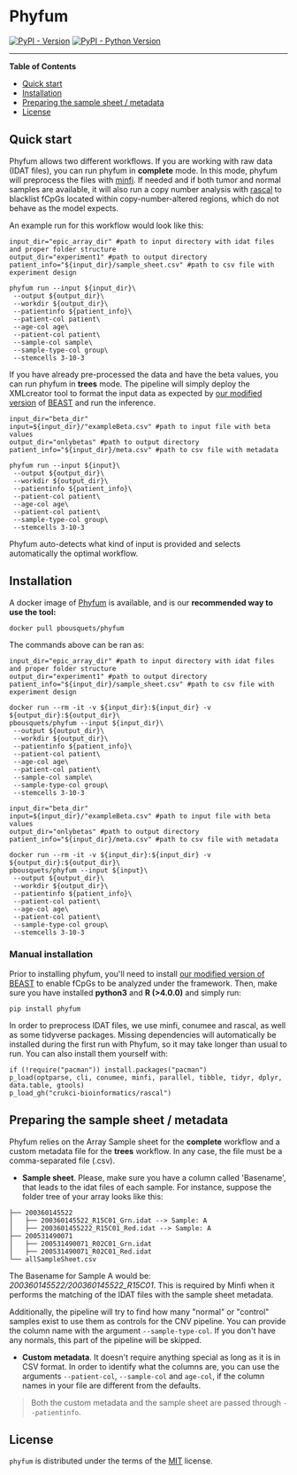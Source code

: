 # Phyfum

[![PyPI - Version](https://img.shields.io/pypi/v/phyfum.svg)](https://pypi.org/project/phyfum)
[![PyPI - Python Version](https://img.shields.io/pypi/pyversions/phyfum.svg)](https://pypi.org/project/phyfum)

-----

**Table of Contents**

- [Quick start](#quick-start)
- [Installation](#installation)
- [Preparing the sample sheet / metadata](#preparing-the-sample-sheet--metadata)
- [License](#license)

## Quick start

Phyfum allows two different workflows. If you are working with raw data (IDAT files), you can run phyfum in __complete__ mode. In this mode, phyfum will preprocess the files with [minfi](https://bioconductor.org/packages/release/bioc/html/minfi.html). If needed and if both tumor and normal samples are available, it will also run a copy number analysis with [rascal](https://github.com/crukci-bioinformatics/rascal) to blacklist fCpGs located within copy-number-altered regions, which do not behave as the model expects.

An example run for this workflow would look like this:

```{bash}
input_dir="epic_array_dir" #path to input directory with idat files and proper folder structure
output_dir="experiment1" #path to output directory
patient_info="${input_dir}/sample_sheet.csv" #path to csv file with experiment design

phyfum run --input ${input_dir}\
 --output ${output_dir}\
 --workdir ${output_dir}\
 --patientinfo ${patient_info}\
 --patient-col patient\
 --age-col age\
 --patient-col patient\
 --sample-col sample\
 --sample-type-col group\
 --stemcells 3-10-3 
```

If you have already pre-processed the data and have the beta values, you can run phyfum in __trees__ mode. The pipeline will simply deploy the XMLcreator tool to format the input data as expected by [our modified version](https://github.com/pbousquets/beast-mcmc-flipflop) of [BEAST](https://beast.community/) and run the inference.

```{bash}
input_dir="beta_dir"
input=${input_dir}/"exampleBeta.csv" #path to input file with beta values
output_dir="onlybetas" #path to output directory
patient_info="${input_dir}/meta.csv" #path to csv file with metadata

phyfum run --input ${input}\
 --output ${output_dir}\
 --workdir ${output_dir}\
 --patientinfo ${patient_info}\
 --patient-col patient\
 --age-col age\
 --patient-col patient\
 --sample-type-col group\
 --stemcells 3-10-3 
```

Phyfum auto-detects what kind of input is provided and selects automatically the optimal workflow.

## Installation

A docker image of [Phyfum](https://hub.docker.com/repository/docker/pbousquets/phyfum/general) is available, and is our __recommended way to use the tool:__

```{bash}
docker pull pbousquets/phyfum
```

The commands above can be ran as:
```{bash}
input_dir="epic_array_dir" #path to input directory with idat files and proper folder structure
output_dir="experiment1" #path to output directory
patient_info="${input_dir}/sample_sheet.csv" #path to csv file with experiment design

docker run --rm -it -v ${input_dir}:${input_dir} -v ${output_dir}:${output_dir}\
pbousquets/phyfum --input ${input_dir}\
 --output ${output_dir}\
 --workdir ${output_dir}\
 --patientinfo ${patient_info}\
 --patient-col patient\
 --age-col age\
 --patient-col patient\
 --sample-col sample\
 --sample-type-col group\
 --stemcells 3-10-3 
```

```{bash}
input_dir="beta_dir"
input=${input_dir}/"exampleBeta.csv" #path to input file with beta values
output_dir="onlybetas" #path to output directory
patient_info="${input_dir}/meta.csv" #path to csv file with metadata

docker run --rm -it -v ${input_dir}:${input_dir} -v ${output_dir}:${output_dir}\
pbousquets/phyfum --input ${input}\
 --output ${output_dir}\
 --workdir ${output_dir}\
 --patientinfo ${patient_info}\
 --patient-col patient\
 --age-col age\
 --patient-col patient\
 --sample-type-col group\
 --stemcells 3-10-3 
```

### Manual installation

Prior to installing phyfum, you'll need to install [our modified version of BEAST](https://github.com/pbousquets/beast-mcmc-flipflop) to enable fCpGs to be analyzed under the framework. Then, make sure you have installed __python3__ and __R (>4.0.0)__ and simply run:

```console
pip install phyfum
```

In order to preprocess IDAT files, we use minfi, conumee and rascal, as well as some tidyverse packages. Missing dependencies will automatically be installed during the first run with Phyfum, so it may take longer than usual to run. You can also install them yourself with:

```{r}
if (!require("pacman")) install.packages("pacman")
p_load(optparse, cli, conumee, minfi, parallel, tibble, tidyr, dplyr, data.table, gtools)
p_load_gh("crukci-bioinformatics/rascal")
```

## Preparing the sample sheet / metadata

Phyfum relies on the Array Sample sheet for the __complete__ workflow and a custom metadata file for the __trees__  workflow. In any case, the file must be a comma-separated file (.csv). 

- __Sample sheet__. Please, make sure you have a column called 'Basename', that leads to the idat files of each sample. For instance, suppose the folder tree of your array looks like this:


```
├── 200360145522
│   ├── 200360145522_R15C01_Grn.idat --> Sample: A
│   ├── 2003601455222_R15C01_Red.idat --> Sample: A
├── 200531490071
│   ├── 200531490071_R02C01_Grn.idat
│   ├── 200531490071_R02C01_Red.idat
└── allSampleSheet.csv
```

The Basename for Sample A would be: _200360145522/200360145522_R15C01_. This is required by Minfi when it performs the matching of the IDAT files with the sample sheet metadata.

Additionally, the pipeline will try to find how many "normal" or "control" samples exist to use them as controls for the CNV pipeline. You can provide the column name with the argument `--sample-type-col`. If you don't have any normals, this part of the pipeline will be skipped.

- __Custom metadata__. It doesn't require anything special as long as it is in CSV format. In order to identify what the columns are, you can use the arguments `--patient-col`, `--sample-col` and `age-col`, if the column names in your file are different from the defaults.

> Both the custom metadata and the sample sheet are passed through `--patientinfo`.



## License

`phyfum` is distributed under the terms of the [MIT](https://spdx.org/licenses/MIT.html) license.

